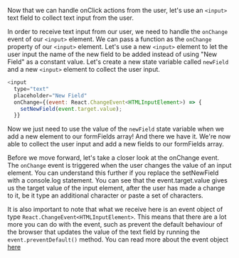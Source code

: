 Now that we can handle onClick actions from the user, let's use an `<input>` text field to collect text input from the user.

In order to receive text input from our user, we need to handle the `onChange` event of our `<input>` element. We can pass a function as the `onChange` property of our `<input>` element. Let's use a new `<input>` element to let the user input the name of the new field to be added instead of using "New Field" as a constant value. Let's create a new state variable called `newField` and a new `<input>` element to collect the user input.

```js
<input
  type="text"
  placeholder="New Field"
  onChange={(event: React.ChangeEvent<HTMLInputElement>) => {
    setNewField(event.target.value);
  }}
```

Now we just need to use the value of the `newField` state variable when we add a new element to our formFields array! And there we have it. We're now able to collect the user input and add a new fields to our formFields array.

Before we move forward, let's take a closer look at the onChange event. The `onChange` event is triggered when the user changes the value of an input element. You can understand this further if you replace the setNewField with a console.log statement. You can see that the event.target.value gives us the target value of the input element, after the user has made a change to it, be it type an additional character or paste a set of characters. 

It is also important to note that what we receive here is an event object of type `React.ChangeEvent<HTMLInputElement>`. This means that there are a lot more you can do with the event, such as prevent the default behaviour of the browser that updates the value of the text field by running the `event.preventDefault()` method. You can read more about the event object [here](https://reactjs.org/docs/events.html)

